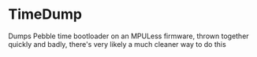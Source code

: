 # TimeDump

Dumps Pebble time bootloader on an MPULess firmware, thrown together quickly and badly, there's very likely a much cleaner way to do this